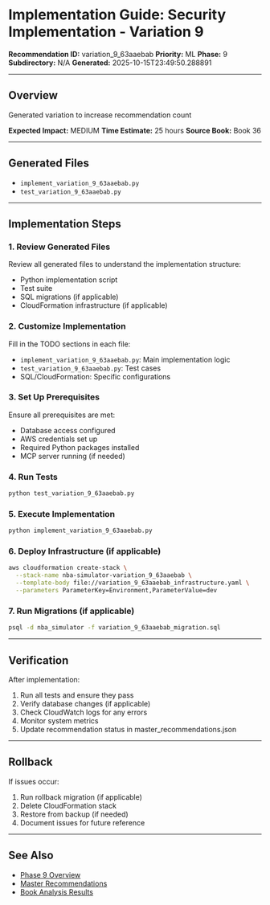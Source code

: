 # Implementation Guide: Security Implementation - Variation 9

**Recommendation ID:** variation_9_63aaebab
**Priority:** ML
**Phase:** 9
**Subdirectory:** N/A
**Generated:** 2025-10-15T23:49:50.288891

---

## Overview

Generated variation to increase recommendation count

**Expected Impact:** MEDIUM
**Time Estimate:** 25 hours
**Source Book:** Book 36

---

## Generated Files

- `implement_variation_9_63aaebab.py`
- `test_variation_9_63aaebab.py`

---

## Implementation Steps

### 1. Review Generated Files

Review all generated files to understand the implementation structure:
- Python implementation script
- Test suite
- SQL migrations (if applicable)
- CloudFormation infrastructure (if applicable)

### 2. Customize Implementation

Fill in the TODO sections in each file:
- `implement_variation_9_63aaebab.py`: Main implementation logic
- `test_variation_9_63aaebab.py`: Test cases
- SQL/CloudFormation: Specific configurations

### 3. Set Up Prerequisites

Ensure all prerequisites are met:
- Database access configured
- AWS credentials set up
- Required Python packages installed
- MCP server running (if needed)

### 4. Run Tests

```bash
python test_variation_9_63aaebab.py
```

### 5. Execute Implementation

```bash
python implement_variation_9_63aaebab.py
```

### 6. Deploy Infrastructure (if applicable)

```bash
aws cloudformation create-stack \
  --stack-name nba-simulator-variation_9_63aaebab \
  --template-body file://variation_9_63aaebab_infrastructure.yaml \
  --parameters ParameterKey=Environment,ParameterValue=dev
```

### 7. Run Migrations (if applicable)

```bash
psql -d nba_simulator -f variation_9_63aaebab_migration.sql
```

---

## Verification

After implementation:
1. Run all tests and ensure they pass
2. Verify database changes (if applicable)
3. Check CloudWatch logs for any errors
4. Monitor system metrics
5. Update recommendation status in master_recommendations.json

---

## Rollback

If issues occur:
1. Run rollback migration (if applicable)
2. Delete CloudFormation stack
3. Restore from backup (if needed)
4. Document issues for future reference

---

## See Also

- [Phase 9 Overview](/Users/ryanranft/nba-simulator-aws/docs/phases/phase_9/)
- [Master Recommendations](/Users/ryanranft/nba-mcp-synthesis/analysis_results/master_recommendations.json)
- [Book Analysis Results](/Users/ryanranft/nba-mcp-synthesis/analysis_results/)

